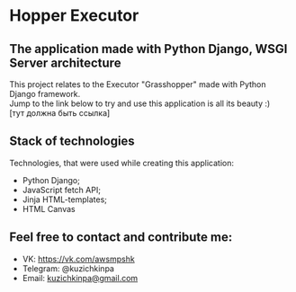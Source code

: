 # Hopper Executor
## The application made with Python Django, WSGI Server architecture

This project relates to the Executor "Grasshopper" made with Python Django framework.  
Jump to the link below to try and use this application is all its beauty :)  
[тут должна быть ссылка]

## Stack of technologies
Technologies, that were used while creating this application:
* Python Django;
* JavaScript fetch API;
* Jinja HTML-templates;
* HTML Canvas

## Feel free to contact and contribute me:
* VK: https://vk.com/awsmpshk
* Telegram: @kuzichkinpa
* Email: kuzichkinpa@gmail.com
